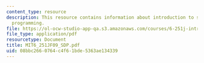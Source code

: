 ```yaml
---
content_type: resource
description: This resource contains information about introduction to semidefinite
  programming.
file: https://ol-ocw-studio-app-qa.s3.amazonaws.com/courses/6-251j-introduction-to-mathematical-programming-fall-2009/08bbc2660764c4f61bde5363ae134339_MIT6_251JF09_SDP.pdf
file_type: application/pdf
resourcetype: Document
title: MIT6_251JF09_SDP.pdf
uid: 08bbc266-0764-c4f6-1bde-5363ae134339
---
```

